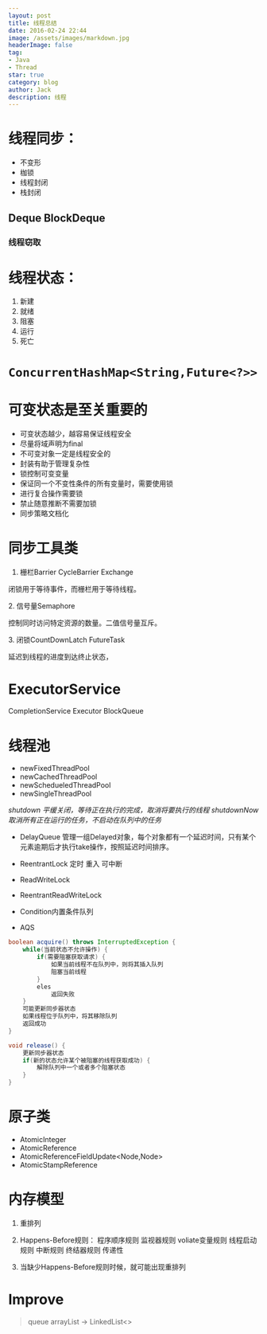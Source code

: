 ```yaml
---
layout: post
title: 线程总结
date: 2016-02-24 22:44
image: /assets/images/markdown.jpg
headerImage: false
tag:
- Java
- Thread
star: true
category: blog
author: Jack
description: 线程
---
```


# 线程同步：
* 不变形
* 枷锁
* 线程封闭
* 栈封闭


## Deque BlockDeque

### 线程窃取
# 线程状态：
1. 新建 		
2. 就绪  
3. 阻塞
4. 运行
5. 死亡



# `ConcurrentHashMap<String,Future<?>>`


# 可变状态是至关重要的
*	可变状态越少，越容易保证线程安全
*	尽量将域声明为final
*	不可变对象一定是线程安全的
*	封装有助于管理复杂性
*	锁控制可变变量
*	保证同一个不变性条件的所有变量时，需要使用锁
*	进行复合操作需要锁
*	禁止随意推断不需要加锁
*	同步策略文档化


# 同步工具类

1. 栅栏Barrier CycleBarrier Exchange
<p>闭锁用于等待事件，而栅栏用于等待线程。</p>
2. 信号量Semaphore  
<p>控制同时访问特定资源的数量。二值信号量互斥。</p>
3. 闭锁CountDownLatch  FutureTask
<p>延迟到线程的进度到达终止状态，</p>


# ExecutorService
CompletionService  Executor BlockQueue

# 线程池

* newFixedThreadPool
* 	newCachedThreadPool
* 	newSchedueledThreadPool
* 	newSingleThreadPool


*shutdown 平缓关闭，等待正在执行的完成，取消将要执行的线程*
*shutdownNow 取消所有正在运行的任务，不启动在队列中的任务*



* DelayQueue
	管理一组Delayed对象，每个对象都有一个延迟时间，只有某个元素逾期后才执行take操作，按照延迟时间排序。


* ReentrantLock
	定时
	重入
	可中断
	
* ReadWriteLock

* ReentrantReadWriteLock
	
* Condition内置条件队列
	
* AQS

```Java
boolean acquire() throws InterruptedException {
	while(当前状态不允许操作) {
		if(需要阻塞获取请求) {
			如果当前线程不在队列中，则将其插入队列
			阻塞当前线程
		}
		eles
			返回失败
	}
	可能更新同步器状态
	如果线程位于队列中，将其移除队列
	返回成功
}
```

```Java
void release() {
	更新同步器状态
	if(新的状态允许某个被阻塞的线程获取成功) {
		解除队列中一个或者多个阻塞状态
	}
}
```

# 原子类
* AtomicInteger
* 	AtomicReference<V>
* 	AtomicReferenceFieldUpdate<Node,Node>
* 	AtomicStampReference<V>



# 内存模型

1. 重排列

2. Happens-Before规则：
	程序顺序规则
	监视器规则
	voliate变量规则
	线程启动规则
	中断规则
	终结器规则
	传递性	

3. 当缺少Happens-Before规则时候，就可能出现重排列		

# Improve 

>  queue arrayList -> LinkedList<> 	

